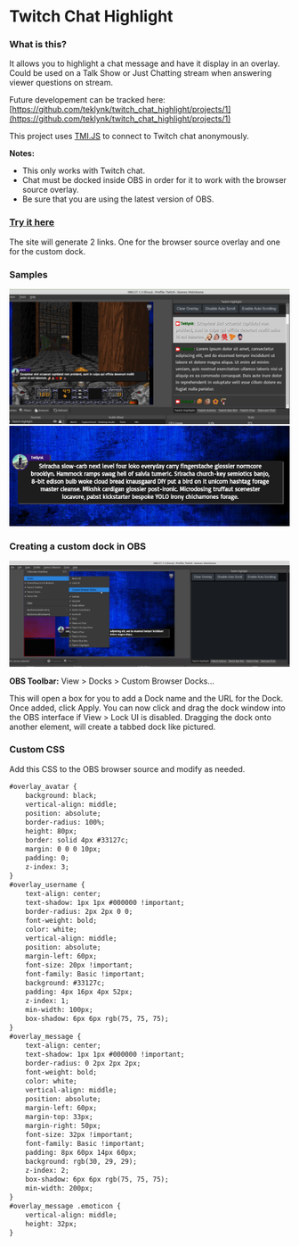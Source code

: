 # Twitch Chat Highlight

### What is this?

It allows you to highlight a chat message and have it display in an overlay. Could be used on a Talk Show or Just
Chatting stream when answering viewer questions on stream.

Future developement can be tracked here: [https://github.com/teklynk/twitch_chat_highlight/projects/1](https://github.com/teklynk/twitch_chat_highlight/projects/1)

This project uses [TMI.JS](https://tmijs.com/) to connect to Twitch chat anonymously.

**Notes:**

- This only works with Twitch chat.
- Chat must be docked inside OBS in order for it to work with the browser source overlay.
- Be sure that you are using the latest version of OBS.

### [Try it here](https://twitch-chat-highlight.pages.dev/)

The site will generate 2 links. One for the browser source overlay and one for the custom dock.

### Samples

![sample1](https://github.com/teklynk/twitch_chat_highlight/blob/main/screenshots/Screenshot%20from%202021-12-13%2014-17-34.png?raw=true)
![sample1](https://github.com/teklynk/twitch_chat_highlight/blob/main/screenshots/Screenshot%20from%202021-12-13%2017-55-09.png?raw=true)

### Creating a custom dock in OBS

![sample1](https://github.com/teklynk/twitch_chat_highlight/blob/main/screenshots/Screenshot%20from%202021-12-13%2016-28-30.png?raw=true)

**OBS Toolbar:** View > Docks > Custom Browser Docks...

This will open a box for you to add a Dock name and the URL for the
Dock. Once added, click Apply. You can now click and drag the dock window into the OBS interface if View > Lock UI is
disabled. Dragging the dock onto another element, will create a tabbed dock like pictured.

### Custom CSS

Add this CSS to the OBS browser source and modify as needed.

```
#overlay_avatar {
    background: black;
    vertical-align: middle;
    position: absolute;
    border-radius: 100%;
    height: 80px;
    border: solid 4px #33127c;
    margin: 0 0 0 10px;
    padding: 0;
    z-index: 3;
}
#overlay_username {
    text-align: center;
    text-shadow: 1px 1px #000000 !important;
    border-radius: 2px 2px 0 0;
    font-weight: bold;
    color: white;
    vertical-align: middle;
    position: absolute;
    margin-left: 60px;
    font-size: 20px !important;
    font-family: Basic !important;
    background: #33127c;
    padding: 4px 16px 4px 52px;
    z-index: 1;
    min-width: 100px;
    box-shadow: 6px 6px rgb(75, 75, 75);
}
#overlay_message {
    text-align: center;
    text-shadow: 1px 1px #000000 !important;
    border-radius: 0 2px 2px 2px;
    font-weight: bold;
    color: white;
    vertical-align: middle;
    position: absolute;
    margin-left: 60px;
    margin-top: 33px;
    margin-right: 50px;
    font-size: 32px !important;
    font-family: Basic !important;
    padding: 8px 60px 14px 60px;
    background: rgb(30, 29, 29);
    z-index: 2;
    box-shadow: 6px 6px rgb(75, 75, 75);
    min-width: 200px;
}
#overlay_message .emoticon {
    vertical-align: middle;
    height: 32px;
}
```
